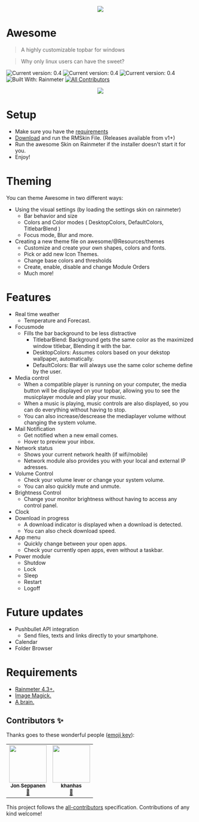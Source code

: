 
<p align="center">
  <img src="https://i.imgur.com/8TqhcYX.png">
</p>

# Awesome
> A highly customizable topbar for windows

> Why only linux users can have the sweet?

![Current version: 0.4](https://img.shields.io/badge/Version-0.4-yellow?style=for-the-badge) ![Current version: 0.4](https://img.shields.io/badge/Dependency-AutoHotkey-brightgreen?style=for-the-badge) ![Current version: 0.4](https://img.shields.io/badge/Dependency-ImageMagick-orange?style=for-the-badge) ![Built With: Rainmeter](https://img.shields.io/badge/Built%20With-Rainmeter-blue?style=for-the-badge)<!-- ALL-CONTRIBUTORS-BADGE:START - Do not remove or modify this section -->
[![All Contributors](https://img.shields.io/badge/all_contributors-2-orange.svg?style=flat-square)](#contributors-)
<!-- ALL-CONTRIBUTORS-BADGE:END -->  <p align="center">
  <img src="https://i.imgur.com/NcmJhQI.png">
</p>

# Setup
- Make sure you have the [requirements](#requirements)
 - [Download](github.com/nodgear/awesome/releases)  and run the RMSkin File. (Releases available from v1+)
- Run the awesome Skin on Rainmeter if the installer doesn't start it for you.
- Enjoy!

# Theming
You can theme Awesome in two different ways:

 - Using the visual settings (by loading the settings skin on rainmeter)
   - Bar behavior and size
   - Colors and Color modes ( DesktopColors, DefaultColors, TitlebarBlend )
   - Focus mode, Blur and more.
- Creating a new theme file on awesome/@Resources/themes
  - Customize and create your own shapes, colors and fonts.
  - Pick or add new Icon Themes.
  - Change base colors and thresholds
  - Create, enable, disable and change Module Orders
  - Much more!

# Features
- Real time weather
	- Temperature and Forecast.
 - Focusmode
   - Fills the bar background to be less distractive
	   - TitlebarBlend: Background gets the same color as the maximized window titlebar, Blending it with the bar.
	   - DesktopColors: Assumes colors based on your dekstop wallpaper, automatically.
	   - DefaultColors: Bar will always use the same color scheme define by the user.
- Media control
	- When a compatible player is running on your computer, the media button will be displayed on your topbar, allowing you to see the musicplayer module and play your music.
	- When a music is playing, music controls  are also displayed, so you can do everything without having to stop. 
	- You can also increase/descrease the mediaplayer volume without changing the system volume.
- Mail Notification
	- Get notified when a new email comes.
	- Hover to preview your inbox. 
- Network status
	- Shows your current network health (if wifi/mobile)
	- Network module also provides you with your local and external IP adresses.
- Volume Control
	- Check your volume lever or change your system volume.
	- You can also quickly mute and unmute.
- Brightness Control
	- Change your monitor brightness without having to access any control panel.
- Clock
- Download in progress
	- A download indicator is displayed when a download is detected.
	- You can also check download speed.
- App menu
	- Quickly change between your open apps.
	- Check your currently open apps, even without a taskbar.
- Power module
	- Shutdow
	- Lock
	- Sleep
	- Restart
	- Logoff

# Future updates
- Pushbullet API integration
	- Send files, texts and links directly to your smartphone.
- Calendar
- Folder Browser
# Requirements

 - [Rainmeter 4.3+.](https://www.rainmeter.net/)
 - [Image Magick.](https://imagemagick.org/script/index.php)
 - [A brain.](https://www.youtube.com/watch?v=dQw4w9WgXcQ)


## Contributors ✨

Thanks goes to these wonderful people ([emoji key](https://allcontributors.org/docs/en/emoji-key)):

<!-- ALL-CONTRIBUTORS-LIST:START - Do not remove or modify this section -->
<!-- prettier-ignore-start -->
<!-- markdownlint-disable -->
<table>
  <tr>
    <td align="center"><a href="https://github.com/jonseppanen"><img src="https://avatars3.githubusercontent.com/u/10136068?v=4" width="100px;" alt=""/><br /><sub><b>Jon Seppanen</b></sub></a><br /><a href="#tool-jonseppanen" title="Tools">🔧</a></td>
    <td align="center"><a href="https://github.com/khanhas"><img src="https://avatars2.githubusercontent.com/u/26436809?v=4" width="100px;" alt=""/><br /><sub><b>khanhas</b></sub></a><br /><a href="#plugin-khanhas" title="Plugin/utility libraries">🔌</a></td>
  </tr>
</table>

<!-- markdownlint-enable -->
<!-- prettier-ignore-end -->
<!-- ALL-CONTRIBUTORS-LIST:END -->

This project follows the [all-contributors](https://github.com/all-contributors/all-contributors) specification. Contributions of any kind welcome!
